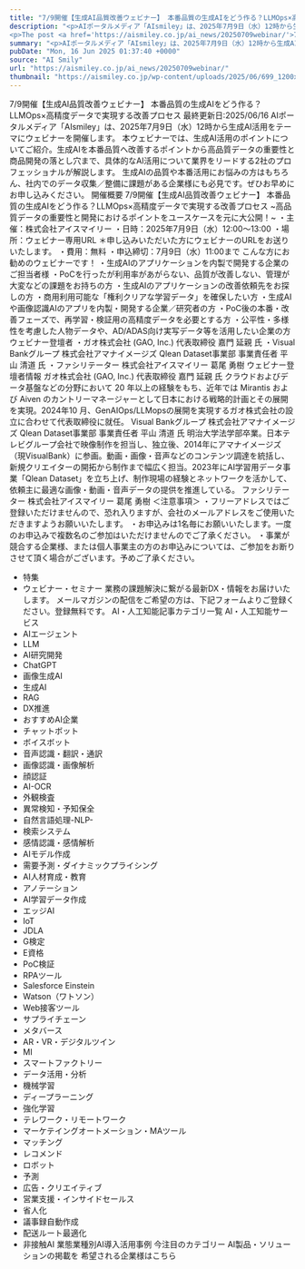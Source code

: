 ```yaml
---
title: "7/9開催【生成AI品質改善ウェビナー】 本番品質の生成AIをどう作る？LLMOps×高精度データで実現する改善プロセス"
description: "<p>AIポータルメディア「AIsmiley」は、2025年7月9日（水）12時から生成AI活用をテーマにウェビナーを開催します。 本ウェビナーでは、生成AI活用のポイントについてご紹介。生成AIを本番品質へ改善するポイントか [&#8230;]</p>
<p>The post <a href='https://aismiley.co.jp/ai_news/20250709webinar/'>7/9開催【生成AI品質改善ウェビナー】 本番品質の生成AIをどう作る？LLMOps×高精度データで実現する改善プロセス</a> first appeared on <a href='https://aismiley.co.jp'>AIポータルメディアAIsmiley</a>.</p>"
summary: "<p>AIポータルメディア「AIsmiley」は、2025年7月9日（水）12時から生成AI活用をテーマにウェビナーを開催します。 本ウェビナーでは、生成AI活用のポイントについてご紹介。生成AIを本番品質へ改善するポイントか [&#823"
pubDate: "Mon, 16 Jun 2025 01:37:40 +0000"
source: "AI Smily"
url: "https://aismiley.co.jp/ai_news/20250709webinar/"
thumbnail: "https://aismiley.co.jp/wp-content/uploads/2025/06/699_1200x628_2.jpg"
---
```


7/9開催【生成AI品質改善ウェビナー】 本番品質の生成AIをどう作る？LLMOps×高精度データで実現する改善プロセス
最終更新日:2025/06/16
AIポータルメディア「AIsmiley」は、2025年7月9日（水）12時から生成AI活用をテーマにウェビナーを開催します。
本ウェビナーでは、生成AI活用のポイントについてご紹介。生成AIを本番品質へ改善するポイントから高品質データの重要性と商品開発の落とし穴まで、具体的なAI活用について業界をリードする2社のプロフェッショナルが解説します。
生成AIの品質や本番活用にお悩みの方はもちろん、社内でのデータ収集／整備に課題がある企業様にも必見です。ぜひお早めにお申し込みください。
開催概要
7/9開催【生成AI品質改善ウェビナー】
本番品質の生成AIをどう作る？LLMOps×高精度データで実現する改善プロセス
~高品質データの重要性と開発におけるポイントをユースケースを元に大公開！~
・主催：株式会社アイスマイリー
・日時：2025年7月9日（水）12:00～13:00
・場所：ウェビナー専用URL ＊申し込みいただいた方にウェビナーのURLをお送りいたします。
・費用：無料
・申込締切：7月9日（水）11:00まで
こんな方にお勧めのウェビナーです！
・生成AIのアプリケーションを内製で開発する企業のご担当者様
・PoCを行ったが利用率があがらない、品質が改善しない、管理が大変などの課題をお持ちの方
・生成AIのアプリケーションの改善依頼先をお探しの方
・商用利用可能な「権利クリアな学習データ」を確保したい方
・生成AIや画像認識AIのアプリを内製・開発する企業／研究者の方
・PoC後の本番・改善フェーズで、再学習・検証用の高精度データを必要とする方
・公平性・多様性を考慮した人物データや、AD/ADAS向け実写データ等を活用したい企業の方
ウェビナー登壇者
・ガオ株式会社 (GAO, Inc.) 代表取締役 嘉門 延親 氏
・Visual Bankグループ 株式会社アマナイメージズ Qlean Dataset事業部 事業責任者 平山 清道 氏
・ファシリテーター 株式会社アイスマイリー 葛尾 勇樹
ウェビナー登壇者情報
ガオ株式会社 (GAO, Inc.)
代表取締役 嘉門 延親 氏
クラウドおよびデータ基盤などの分野において 20 年以上の経験をもち、近年では Mirantis および Aiven のカントリーマネージャーとして日本における戦略的計画とその展開を実現。2024年10 月、GenAIOps/LLMopsの展開を実現するガオ株式会社の設立に合わせて代表取締役に就任。
Visual Bankグループ 株式会社アマナイメージズ
Qlean Dataset事業部 事業責任者 平山 清道 氏
明治大学法学部卒業。日本テレビグループ会社で映像制作を担当し、独立後、2014年にアマナイメージズ（現VisualBank）に参画。動画・画像・音声などのコンテンツ調達を統括し、新規クリエイターの開拓から制作まで幅広く担当。2023年にAI学習用データ事業「Qlean Dataset」を立ち上げ、制作現場の経験とネットワークを活かして、依頼主に最適な画像・動画・音声データの提供を推進している。
ファシリテーター
株式会社アイスマイリー 葛尾 勇樹
＜注意事項＞
・フリーアドレスではご登録いただけませんので、恐れ入りますが、会社のメールアドレスをご使用いただきますようお願いいたします。
・お申込みは1名毎にお願いいたします。一度のお申込みで複数名のご参加はいただけませんのでご了承ください。
・事業が競合する企業様、または個人事業主の方のお申込みについては、ご参加をお断りさせて頂く場合がございます。予めご了承ください。
- 特集
- ウェビナー・セミナー
業務の課題解決に繋がる最新DX・情報をお届けいたします。
メールマガジンの配信をご希望の方は、下記フォームよりご登録ください。登録無料です。
AI・人工知能記事カテゴリ一覧
AI・人工知能サービス
- AIエージェント
- LLM
- AI研究開発
- ChatGPT
- 画像生成AI
- 生成AI
- RAG
- DX推進
- おすすめAI企業
- チャットボット
- ボイスボット
- 音声認識・翻訳・通訳
- 画像認識・画像解析
- 顔認証
- AI-OCR
- 外観検査
- 異常検知・予知保全
- 自然言語処理-NLP-
- 検索システム
- 感情認識・感情解析
- AIモデル作成
- 需要予測・ダイナミックプライシング
- AI人材育成・教育
- アノテーション
- AI学習データ作成
- エッジAI
- IoT
- JDLA
- G検定
- E資格
- PoC検証
- RPAツール
- Salesforce Einstein
- Watson（ワトソン）
- Web接客ツール
- サプライチェーン
- メタバース
- AR・VR・デジタルツイン
- MI
- スマートファクトリー
- データ活用・分析
- 機械学習
- ディープラーニング
- 強化学習
- テレワーク・リモートワーク
- マーケテイングオートメーション・MAツール
- マッチング
- レコメンド
- ロボット
- 予測
- 広告・クリエイティブ
- 営業支援・インサイドセールス
- 省人化
- 議事録自動作成
- 配送ルート最適化
- 非接触AI
業態業種別AI導入活用事例
今注目のカテゴリー
AI製品・ソリューションの掲載を
希望される企業様はこちら